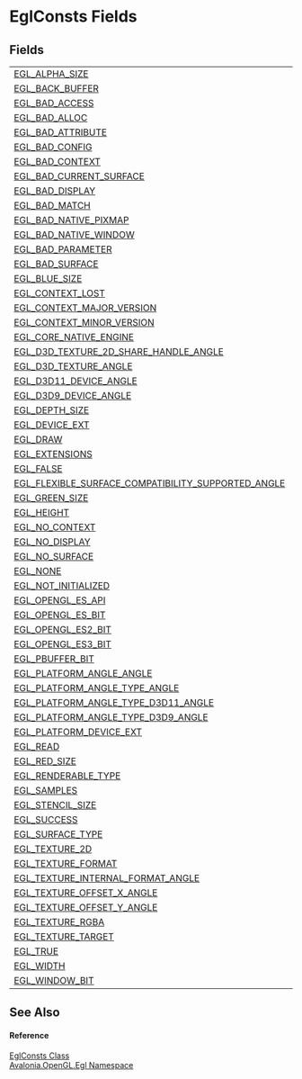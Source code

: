 # EglConsts Fields




## Fields
<table>
<tr>
<td><a href="F_Avalonia_OpenGL_Egl_EglConsts_EGL_ALPHA_SIZE">EGL_ALPHA_SIZE</a></td>
<td> </td>
</tr>
<tr>
<td><a href="F_Avalonia_OpenGL_Egl_EglConsts_EGL_BACK_BUFFER">EGL_BACK_BUFFER</a></td>
<td> </td>
</tr>
<tr>
<td><a href="F_Avalonia_OpenGL_Egl_EglConsts_EGL_BAD_ACCESS">EGL_BAD_ACCESS</a></td>
<td> </td>
</tr>
<tr>
<td><a href="F_Avalonia_OpenGL_Egl_EglConsts_EGL_BAD_ALLOC">EGL_BAD_ALLOC</a></td>
<td> </td>
</tr>
<tr>
<td><a href="F_Avalonia_OpenGL_Egl_EglConsts_EGL_BAD_ATTRIBUTE">EGL_BAD_ATTRIBUTE</a></td>
<td> </td>
</tr>
<tr>
<td><a href="F_Avalonia_OpenGL_Egl_EglConsts_EGL_BAD_CONFIG">EGL_BAD_CONFIG</a></td>
<td> </td>
</tr>
<tr>
<td><a href="F_Avalonia_OpenGL_Egl_EglConsts_EGL_BAD_CONTEXT">EGL_BAD_CONTEXT</a></td>
<td> </td>
</tr>
<tr>
<td><a href="F_Avalonia_OpenGL_Egl_EglConsts_EGL_BAD_CURRENT_SURFACE">EGL_BAD_CURRENT_SURFACE</a></td>
<td> </td>
</tr>
<tr>
<td><a href="F_Avalonia_OpenGL_Egl_EglConsts_EGL_BAD_DISPLAY">EGL_BAD_DISPLAY</a></td>
<td> </td>
</tr>
<tr>
<td><a href="F_Avalonia_OpenGL_Egl_EglConsts_EGL_BAD_MATCH">EGL_BAD_MATCH</a></td>
<td> </td>
</tr>
<tr>
<td><a href="F_Avalonia_OpenGL_Egl_EglConsts_EGL_BAD_NATIVE_PIXMAP">EGL_BAD_NATIVE_PIXMAP</a></td>
<td> </td>
</tr>
<tr>
<td><a href="F_Avalonia_OpenGL_Egl_EglConsts_EGL_BAD_NATIVE_WINDOW">EGL_BAD_NATIVE_WINDOW</a></td>
<td> </td>
</tr>
<tr>
<td><a href="F_Avalonia_OpenGL_Egl_EglConsts_EGL_BAD_PARAMETER">EGL_BAD_PARAMETER</a></td>
<td> </td>
</tr>
<tr>
<td><a href="F_Avalonia_OpenGL_Egl_EglConsts_EGL_BAD_SURFACE">EGL_BAD_SURFACE</a></td>
<td> </td>
</tr>
<tr>
<td><a href="F_Avalonia_OpenGL_Egl_EglConsts_EGL_BLUE_SIZE">EGL_BLUE_SIZE</a></td>
<td> </td>
</tr>
<tr>
<td><a href="F_Avalonia_OpenGL_Egl_EglConsts_EGL_CONTEXT_LOST">EGL_CONTEXT_LOST</a></td>
<td> </td>
</tr>
<tr>
<td><a href="F_Avalonia_OpenGL_Egl_EglConsts_EGL_CONTEXT_MAJOR_VERSION">EGL_CONTEXT_MAJOR_VERSION</a></td>
<td> </td>
</tr>
<tr>
<td><a href="F_Avalonia_OpenGL_Egl_EglConsts_EGL_CONTEXT_MINOR_VERSION">EGL_CONTEXT_MINOR_VERSION</a></td>
<td> </td>
</tr>
<tr>
<td><a href="F_Avalonia_OpenGL_Egl_EglConsts_EGL_CORE_NATIVE_ENGINE">EGL_CORE_NATIVE_ENGINE</a></td>
<td> </td>
</tr>
<tr>
<td><a href="F_Avalonia_OpenGL_Egl_EglConsts_EGL_D3D_TEXTURE_2D_SHARE_HANDLE_ANGLE">EGL_D3D_TEXTURE_2D_SHARE_HANDLE_ANGLE</a></td>
<td> </td>
</tr>
<tr>
<td><a href="F_Avalonia_OpenGL_Egl_EglConsts_EGL_D3D_TEXTURE_ANGLE">EGL_D3D_TEXTURE_ANGLE</a></td>
<td> </td>
</tr>
<tr>
<td><a href="F_Avalonia_OpenGL_Egl_EglConsts_EGL_D3D11_DEVICE_ANGLE">EGL_D3D11_DEVICE_ANGLE</a></td>
<td> </td>
</tr>
<tr>
<td><a href="F_Avalonia_OpenGL_Egl_EglConsts_EGL_D3D9_DEVICE_ANGLE">EGL_D3D9_DEVICE_ANGLE</a></td>
<td> </td>
</tr>
<tr>
<td><a href="F_Avalonia_OpenGL_Egl_EglConsts_EGL_DEPTH_SIZE">EGL_DEPTH_SIZE</a></td>
<td> </td>
</tr>
<tr>
<td><a href="F_Avalonia_OpenGL_Egl_EglConsts_EGL_DEVICE_EXT">EGL_DEVICE_EXT</a></td>
<td> </td>
</tr>
<tr>
<td><a href="F_Avalonia_OpenGL_Egl_EglConsts_EGL_DRAW">EGL_DRAW</a></td>
<td> </td>
</tr>
<tr>
<td><a href="F_Avalonia_OpenGL_Egl_EglConsts_EGL_EXTENSIONS">EGL_EXTENSIONS</a></td>
<td> </td>
</tr>
<tr>
<td><a href="F_Avalonia_OpenGL_Egl_EglConsts_EGL_FALSE">EGL_FALSE</a></td>
<td> </td>
</tr>
<tr>
<td><a href="F_Avalonia_OpenGL_Egl_EglConsts_EGL_FLEXIBLE_SURFACE_COMPATIBILITY_SUPPORTED_ANGLE">EGL_FLEXIBLE_SURFACE_COMPATIBILITY_SUPPORTED_ANGLE</a></td>
<td> </td>
</tr>
<tr>
<td><a href="F_Avalonia_OpenGL_Egl_EglConsts_EGL_GREEN_SIZE">EGL_GREEN_SIZE</a></td>
<td> </td>
</tr>
<tr>
<td><a href="F_Avalonia_OpenGL_Egl_EglConsts_EGL_HEIGHT">EGL_HEIGHT</a></td>
<td> </td>
</tr>
<tr>
<td><a href="F_Avalonia_OpenGL_Egl_EglConsts_EGL_NO_CONTEXT">EGL_NO_CONTEXT</a></td>
<td> </td>
</tr>
<tr>
<td><a href="F_Avalonia_OpenGL_Egl_EglConsts_EGL_NO_DISPLAY">EGL_NO_DISPLAY</a></td>
<td> </td>
</tr>
<tr>
<td><a href="F_Avalonia_OpenGL_Egl_EglConsts_EGL_NO_SURFACE">EGL_NO_SURFACE</a></td>
<td> </td>
</tr>
<tr>
<td><a href="F_Avalonia_OpenGL_Egl_EglConsts_EGL_NONE">EGL_NONE</a></td>
<td> </td>
</tr>
<tr>
<td><a href="F_Avalonia_OpenGL_Egl_EglConsts_EGL_NOT_INITIALIZED">EGL_NOT_INITIALIZED</a></td>
<td> </td>
</tr>
<tr>
<td><a href="F_Avalonia_OpenGL_Egl_EglConsts_EGL_OPENGL_ES_API">EGL_OPENGL_ES_API</a></td>
<td> </td>
</tr>
<tr>
<td><a href="F_Avalonia_OpenGL_Egl_EglConsts_EGL_OPENGL_ES_BIT">EGL_OPENGL_ES_BIT</a></td>
<td> </td>
</tr>
<tr>
<td><a href="F_Avalonia_OpenGL_Egl_EglConsts_EGL_OPENGL_ES2_BIT">EGL_OPENGL_ES2_BIT</a></td>
<td> </td>
</tr>
<tr>
<td><a href="F_Avalonia_OpenGL_Egl_EglConsts_EGL_OPENGL_ES3_BIT">EGL_OPENGL_ES3_BIT</a></td>
<td> </td>
</tr>
<tr>
<td><a href="F_Avalonia_OpenGL_Egl_EglConsts_EGL_PBUFFER_BIT">EGL_PBUFFER_BIT</a></td>
<td> </td>
</tr>
<tr>
<td><a href="F_Avalonia_OpenGL_Egl_EglConsts_EGL_PLATFORM_ANGLE_ANGLE">EGL_PLATFORM_ANGLE_ANGLE</a></td>
<td> </td>
</tr>
<tr>
<td><a href="F_Avalonia_OpenGL_Egl_EglConsts_EGL_PLATFORM_ANGLE_TYPE_ANGLE">EGL_PLATFORM_ANGLE_TYPE_ANGLE</a></td>
<td> </td>
</tr>
<tr>
<td><a href="F_Avalonia_OpenGL_Egl_EglConsts_EGL_PLATFORM_ANGLE_TYPE_D3D11_ANGLE">EGL_PLATFORM_ANGLE_TYPE_D3D11_ANGLE</a></td>
<td> </td>
</tr>
<tr>
<td><a href="F_Avalonia_OpenGL_Egl_EglConsts_EGL_PLATFORM_ANGLE_TYPE_D3D9_ANGLE">EGL_PLATFORM_ANGLE_TYPE_D3D9_ANGLE</a></td>
<td> </td>
</tr>
<tr>
<td><a href="F_Avalonia_OpenGL_Egl_EglConsts_EGL_PLATFORM_DEVICE_EXT">EGL_PLATFORM_DEVICE_EXT</a></td>
<td> </td>
</tr>
<tr>
<td><a href="F_Avalonia_OpenGL_Egl_EglConsts_EGL_READ">EGL_READ</a></td>
<td> </td>
</tr>
<tr>
<td><a href="F_Avalonia_OpenGL_Egl_EglConsts_EGL_RED_SIZE">EGL_RED_SIZE</a></td>
<td> </td>
</tr>
<tr>
<td><a href="F_Avalonia_OpenGL_Egl_EglConsts_EGL_RENDERABLE_TYPE">EGL_RENDERABLE_TYPE</a></td>
<td> </td>
</tr>
<tr>
<td><a href="F_Avalonia_OpenGL_Egl_EglConsts_EGL_SAMPLES">EGL_SAMPLES</a></td>
<td> </td>
</tr>
<tr>
<td><a href="F_Avalonia_OpenGL_Egl_EglConsts_EGL_STENCIL_SIZE">EGL_STENCIL_SIZE</a></td>
<td> </td>
</tr>
<tr>
<td><a href="F_Avalonia_OpenGL_Egl_EglConsts_EGL_SUCCESS">EGL_SUCCESS</a></td>
<td> </td>
</tr>
<tr>
<td><a href="F_Avalonia_OpenGL_Egl_EglConsts_EGL_SURFACE_TYPE">EGL_SURFACE_TYPE</a></td>
<td> </td>
</tr>
<tr>
<td><a href="F_Avalonia_OpenGL_Egl_EglConsts_EGL_TEXTURE_2D">EGL_TEXTURE_2D</a></td>
<td> </td>
</tr>
<tr>
<td><a href="F_Avalonia_OpenGL_Egl_EglConsts_EGL_TEXTURE_FORMAT">EGL_TEXTURE_FORMAT</a></td>
<td> </td>
</tr>
<tr>
<td><a href="F_Avalonia_OpenGL_Egl_EglConsts_EGL_TEXTURE_INTERNAL_FORMAT_ANGLE">EGL_TEXTURE_INTERNAL_FORMAT_ANGLE</a></td>
<td> </td>
</tr>
<tr>
<td><a href="F_Avalonia_OpenGL_Egl_EglConsts_EGL_TEXTURE_OFFSET_X_ANGLE">EGL_TEXTURE_OFFSET_X_ANGLE</a></td>
<td> </td>
</tr>
<tr>
<td><a href="F_Avalonia_OpenGL_Egl_EglConsts_EGL_TEXTURE_OFFSET_Y_ANGLE">EGL_TEXTURE_OFFSET_Y_ANGLE</a></td>
<td> </td>
</tr>
<tr>
<td><a href="F_Avalonia_OpenGL_Egl_EglConsts_EGL_TEXTURE_RGBA">EGL_TEXTURE_RGBA</a></td>
<td> </td>
</tr>
<tr>
<td><a href="F_Avalonia_OpenGL_Egl_EglConsts_EGL_TEXTURE_TARGET">EGL_TEXTURE_TARGET</a></td>
<td> </td>
</tr>
<tr>
<td><a href="F_Avalonia_OpenGL_Egl_EglConsts_EGL_TRUE">EGL_TRUE</a></td>
<td> </td>
</tr>
<tr>
<td><a href="F_Avalonia_OpenGL_Egl_EglConsts_EGL_WIDTH">EGL_WIDTH</a></td>
<td> </td>
</tr>
<tr>
<td><a href="F_Avalonia_OpenGL_Egl_EglConsts_EGL_WINDOW_BIT">EGL_WINDOW_BIT</a></td>
<td> </td>
</tr>
</table>

## See Also


#### Reference
<a href="T_Avalonia_OpenGL_Egl_EglConsts">EglConsts Class</a>  
<a href="N_Avalonia_OpenGL_Egl">Avalonia.OpenGL.Egl Namespace</a>  

